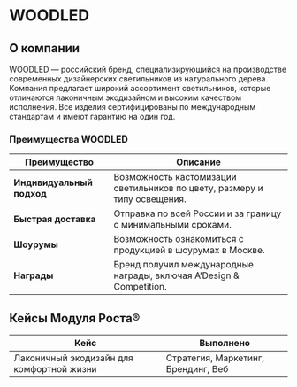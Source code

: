 # WOODLED

## О компании

WOODLED — российский бренд, специализирующийся на производстве современных дизайнерских светильников из натурального дерева. Компания предлагает широкий ассортимент светильников, которые отличаются лаконичным экодизайном и высоким качеством исполнения. Все изделия сертифицированы по международным стандартам и имеют гарантию на один год.

### Преимущества WOODLED

| Преимущество            | Описание                                                                      |
|-------------------------|-------------------------------------------------------------------------------|
| **Индивидуальный подход** | Возможность кастомизации светильников по цвету, размеру и типу освещения.       |
| **Быстрая доставка**      | Отправка по всей России и за границу с минимальными сроками.                   |
| **Шоурумы**               | Возможность ознакомиться с продукцией в шоурумах в Москве.                     |
| **Награды**               | Бренд получил международные награды, включая A’Design & Competition.           |

## Кейсы Модуля Роста®

| Кейс                                    | Выполнено                             |
|-----------------------------------------|---------------------------------------|
| Лаконичный экодизайн для комфортной жизни | Стратегия, Маркетинг, Брендинг, Веб   |


